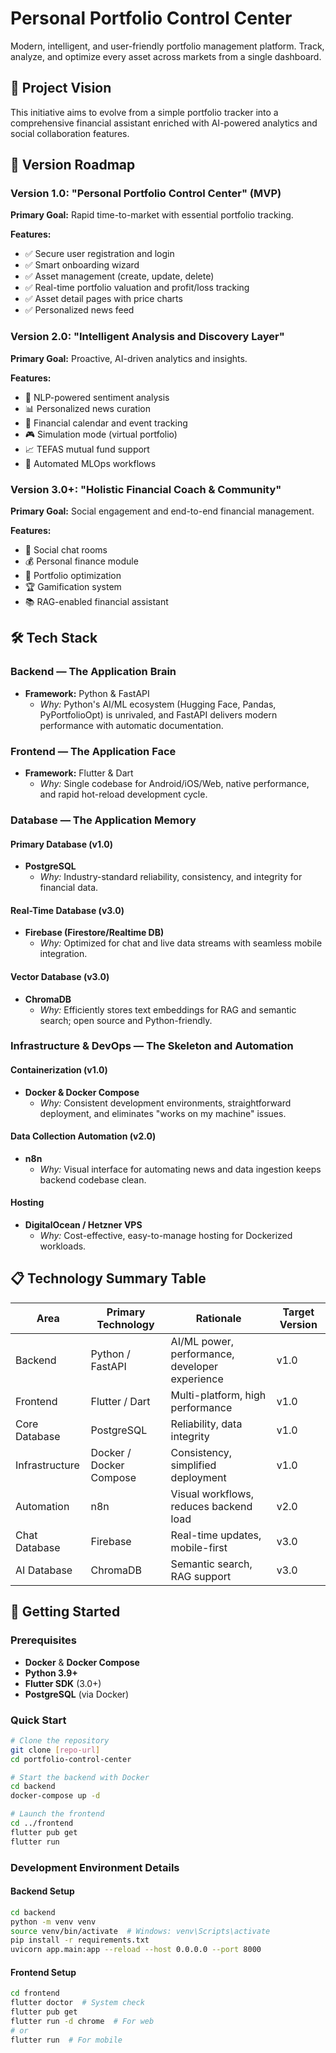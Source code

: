 # Personal Portfolio Control Center

Modern, intelligent, and user-friendly portfolio management platform. Track, analyze, and optimize every asset across markets from a single dashboard.

## 🎯 Project Vision

This initiative aims to evolve from a simple portfolio tracker into a comprehensive financial assistant enriched with AI-powered analytics and social collaboration features.

## 🚀 Version Roadmap

### Version 1.0: "Personal Portfolio Control Center" (MVP)
**Primary Goal:** Rapid time-to-market with essential portfolio tracking.

**Features:**
- ✅ Secure user registration and login
- ✅ Smart onboarding wizard
- ✅ Asset management (create, update, delete)
- ✅ Real-time portfolio valuation and profit/loss tracking
- ✅ Asset detail pages with price charts
- ✅ Personalized news feed

### Version 2.0: "Intelligent Analysis and Discovery Layer"
**Primary Goal:** Proactive, AI-driven analytics and insights.

**Features:**
- 🤖 NLP-powered sentiment analysis
- 📊 Personalized news curation
- 📅 Financial calendar and event tracking
- 🎮 Simulation mode (virtual portfolio)
- 📈 TEFAS mutual fund support
- 🔄 Automated MLOps workflows

### Version 3.0+: "Holistic Financial Coach & Community"
**Primary Goal:** Social engagement and end-to-end financial management.

**Features:**
- 👥 Social chat rooms
- 💰 Personal finance module
- 🎯 Portfolio optimization
- 🏆 Gamification system
- 📚 RAG-enabled financial assistant

## 🛠️ Tech Stack

### Backend — The Application Brain
- **Framework:** Python & FastAPI
  - *Why:* Python's AI/ML ecosystem (Hugging Face, Pandas, PyPortfolioOpt) is unrivaled, and FastAPI delivers modern performance with automatic documentation.

### Frontend — The Application Face
- **Framework:** Flutter & Dart
  - *Why:* Single codebase for Android/iOS/Web, native performance, and rapid hot-reload development cycle.

### Database — The Application Memory

#### Primary Database (v1.0)
- **PostgreSQL**
  - *Why:* Industry-standard reliability, consistency, and integrity for financial data.

#### Real-Time Database (v3.0)
- **Firebase (Firestore/Realtime DB)**
  - *Why:* Optimized for chat and live data streams with seamless mobile integration.

#### Vector Database (v3.0)
- **ChromaDB**
  - *Why:* Efficiently stores text embeddings for RAG and semantic search; open source and Python-friendly.

### Infrastructure & DevOps — The Skeleton and Automation

#### Containerization (v1.0)
- **Docker & Docker Compose**
  - *Why:* Consistent development environments, straightforward deployment, and eliminates "works on my machine" issues.

#### Data Collection Automation (v2.0)
- **n8n**
  - *Why:* Visual interface for automating news and data ingestion keeps backend codebase clean.

#### Hosting
- **DigitalOcean / Hetzner VPS**
  - *Why:* Cost-effective, easy-to-manage hosting for Dockerized workloads.

## 📋 Technology Summary Table

| Area | Primary Technology | Rationale | Target Version |
|------|--------------------|-----------|----------------|
| Backend | Python / FastAPI | AI/ML power, performance, developer experience | v1.0 |
| Frontend | Flutter / Dart | Multi-platform, high performance | v1.0 |
| Core Database | PostgreSQL | Reliability, data integrity | v1.0 |
| Infrastructure | Docker / Docker Compose | Consistency, simplified deployment | v1.0 |
| Automation | n8n | Visual workflows, reduces backend load | v2.0 |
| Chat Database | Firebase | Real-time updates, mobile-first | v3.0 |
| AI Database | ChromaDB | Semantic search, RAG support | v3.0 |

## 🚀 Getting Started

### Prerequisites
- **Docker** & **Docker Compose**
- **Python 3.9+**
- **Flutter SDK** (3.0+)
- **PostgreSQL** (via Docker)

### Quick Start

```bash
# Clone the repository
git clone [repo-url]
cd portfolio-control-center

# Start the backend with Docker
cd backend
docker-compose up -d

# Launch the frontend
cd ../frontend
flutter pub get
flutter run
```

### Development Environment Details

#### Backend Setup
```bash
cd backend
python -m venv venv
source venv/bin/activate  # Windows: venv\Scripts\activate
pip install -r requirements.txt
uvicorn app.main:app --reload --host 0.0.0.0 --port 8000
```

#### Frontend Setup
```bash
cd frontend
flutter doctor  # System check
flutter pub get
flutter run -d chrome  # For web
# or
flutter run  # For mobile
```
